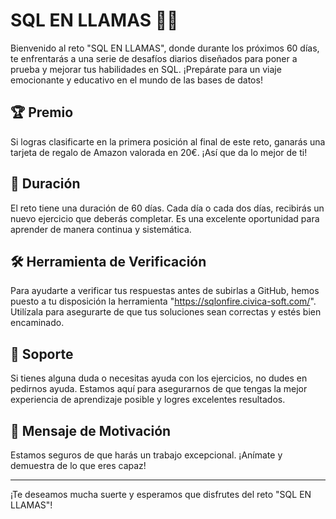 # SQL EN LLAMAS 🦙🔥

Bienvenido al reto "SQL EN LLAMAS", donde durante los próximos 60 días, te enfrentarás a una serie de desafíos diarios diseñados para poner a prueba y mejorar tus habilidades en SQL. ¡Prepárate para un viaje emocionante y educativo en el mundo de las bases de datos!

## 🏆 Premio

Si logras clasificarte en la primera posición al final de este reto, ganarás una tarjeta de regalo de Amazon valorada en 20€. ¡Así que da lo mejor de ti!

## 📅 Duración

El reto tiene una duración de 60 días. Cada día o cada dos días, recibirás un nuevo ejercicio que deberás completar. Es una excelente oportunidad para aprender de manera continua y sistemática.

## 🛠 Herramienta de Verificación

Para ayudarte a verificar tus respuestas antes de subirlas a GitHub, hemos puesto a tu disposición la herramienta "https://sqlonfire.civica-soft.com/". Utilízala para asegurarte de que tus soluciones sean correctas y estés bien encaminado.

## 🙋 Soporte

Si tienes alguna duda o necesitas ayuda con los ejercicios, no dudes en pedirnos ayuda. Estamos aquí para asegurarnos de que tengas la mejor experiencia de aprendizaje posible y logres excelentes resultados.

## 🌟 Mensaje de Motivación

Estamos seguros de que harás un trabajo excepcional. ¡Anímate y demuestra de lo que eres capaz!

---

¡Te deseamos mucha suerte y esperamos que disfrutes del reto "SQL EN LLAMAS"!
